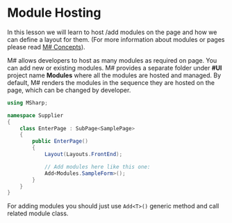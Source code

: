 # Module Hosting

In this lesson we will learn to host /add modules on the page and how we can define a layout for them. (For more information about modules or pages please read [M# Concepts](https://github.com/Geeksltd/MSharp.Docs/blob/master/Basics/Concepts.md)).

M# allows developers to host as many modules as required on page. You can add new or existing modules. M# provides a separate folder under **#UI** project name **Modules** where all the modules are hosted and managed. By default, M# renders the modules in the sequence they are hosted on the page, which can be changed by developer.

```csharp
using MSharp;

namespace Supplier
{
    class EnterPage : SubPage<SamplePage>
    {
        public EnterPage()
        {
            Layout(Layouts.FrontEnd);

            // Add modules here like this one:
            Add<Modules.SampleForm>();
        }
    }
}
```

For adding modules you should just use `Add<T>()` generic method and call related module class.
